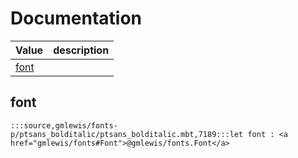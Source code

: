 # Documentation
|Value|description|
|---|---|
|[font](#font)||

## font

```moonbit
:::source,gmlewis/fonts-p/ptsans_bolditalic/ptsans_bolditalic.mbt,7189:::let font : <a href="gmlewis/fonts#Font">@gmlewis/fonts.Font</a>
```

